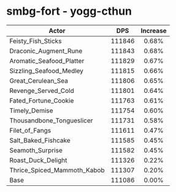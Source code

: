 # smbg-fort - yogg-cthun
| Actor | DPS | Increase |
|---|:---:|:---:|
|Feisty_Fish_Sticks|111846|0.68%|
|Draconic_Augment_Rune|111843|0.68%|
|Aromatic_Seafood_Platter|111829|0.67%|
|Sizzling_Seafood_Medley|111815|0.66%|
|Great_Cerulean_Sea|111806|0.65%|
|Revenge_Served_Cold|111801|0.64%|
|Fated_Fortune_Cookie|111763|0.61%|
|Timely_Demise|111754|0.60%|
|Thousandbone_Tongueslicer|111731|0.58%|
|Filet_of_Fangs|111611|0.47%|
|Salt_Baked_Fishcake|111585|0.45%|
|Seamoth_Surprise|111582|0.45%|
|Roast_Duck_Delight|111326|0.22%|
|Thrice_Spiced_Mammoth_Kabob|111307|0.20%|
|Base|111086|0.00%|
